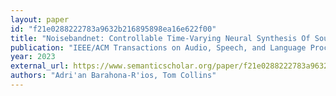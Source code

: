 ```yaml
---
layout: paper
id: "f21e0288222783a9632b216895898ea16e622f00"
title: "Noisebandnet: Controllable Time-Varying Neural Synthesis Of Sound Effects Using Filterbanks"
publication: "IEEE/ACM Transactions on Audio, Speech, and Language Processing"
year: 2023
external_url: https://www.semanticscholar.org/paper/f21e0288222783a9632b216895898ea16e622f00
authors: "Adri'an Barahona-R'ios, Tom Collins"
---
```

